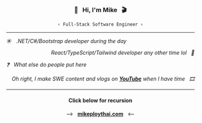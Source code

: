 <h3 align="center">🎸&nbsp;&nbsp;&nbsp;Hi, I'm Mike&nbsp;&nbsp;&nbsp;🎬</h3>

<div align="center">
  <code>&lsaquo; Full-Stack Software Engineer &rsaquo;</code>
</div>

***

<p align="left">
  <i>☀️&nbsp;&nbsp;&nbsp;.NET/C#/Bootstrap developer during the day</i>
</p>

<p align="right">
  <i>React/TypeScript/Tailwind developer any other time lol&nbsp;&nbsp;&nbsp;🌙</i>
</p>

<p align="left">
  <i>❓&nbsp;&nbsp;&nbsp;What else do people put here</i>
</p>

<p align="right">
  <i>Oh right, I make SWE content and vlogs on <strong><a href="https://youtube.com/@mikeploythai?sub_confirmation=1">YouTube</a></strong> when I have time&nbsp;&nbsp;&nbsp;🎞️</i>
</p>

***

<div align="center">
  <h4>Click below for recursion</h4>

  <p>
    &xrarr;&nbsp;&nbsp;&nbsp;<strong><a href="https://mikeploythai.com">mikeploythai.com</a></strong>&nbsp;&nbsp;&nbsp;&xlarr;
  </p>
</div>

<!--
**mikeploythai/mikeploythai** is a ✨ _special_ ✨ repository because its `README.md` (this file) appears on your GitHub profile.

Here are some ideas to get you started:

- 🔭 I’m currently working on ...
- 🌱 I’m currently learning ...
- 👯 I’m looking to collaborate on ...
- 🤔 I’m looking for help with ...
- 💬 Ask me about ...
- 📫 How to reach me: ...
- 😄 Pronouns: ...
- ⚡ Fun fact: ...
-->
